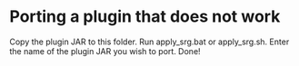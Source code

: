 Porting a plugin that does not work
====================================


Copy the plugin JAR to this folder.
Run apply\_srg.bat or apply\_srg.sh. Enter the name of the plugin JAR you wish to port. Done!
